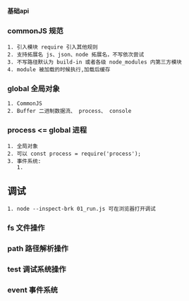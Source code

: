 <!--
 * @Author: YJ
 * @Date: 2020-12-14 15:58:35
 * @
# Description: 
 * @FilePath: \nodejs\demo\README.md
-->

#### 基础api


### commonJS 规范
    1. 引入模块 require 引入其他规则
    2. 支持拓展名 js、json、node 拓展名，不写依次尝试
    3. 不写路径默认为 build-in 或者各级 node_modules 内第三方模块
    4. module 被加载的时候执行,加载后缓存

### global 全局对象
    1. CommonJS
    2. Buffer 二进制数据流、 process、 console

### process <= global 进程
    1. 全局对象
    2. 可以 const process = require('process');
    3. 事件系统:
       1. 
## 调试 
    1. node --inspect-brk 01_run.js 可在浏览器打开调试 


### fs 文件操作
### path 路径解析操作
### test 调试系统操作
### event 事件系统